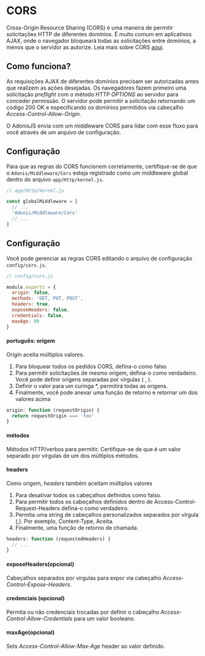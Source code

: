 # CORS

Cross-Origin Resource Sharing (CORS) é uma maneira de permitir solicitações HTTP de diferentes domínios. É muito comum em aplicativos AJAX, onde o navegador bloqueará todas as solicitações entre domínios, a menos que o servidor as autorize. Leia mais sobre CORS [aqui](https://developer.mozilla.org/en-US/docs/Web/HTTP/Access_control_CORS).

## Como funciona?
As requisições AJAX de diferentes domínios precisam ser autorizadas antes que realizem as ações desejadas. Os navegadores fazem primeiro uma solicitação *preflight* com o método HTTP *OPTIONS* ao servidor para conceder permissão. O servidor pode permitir a solicitação retornando um código 200 OK e especificando os domínios permitidos via cabeçalho *Access-Control-Allow-Origin*.

O AdonisJS envia com um middleware CORS para lidar com esse fluxo para você através de um arquivo de configuração.

## Configuração
Para que as regras do CORS funcionem corretamente, certifique-se de que o `Adonis/Middleware/Cors` esteja registrado como um middleware global dentro do arquivo `app/Http/kernel.js`.

```js
// app/Http/kernel.js

const globalMiddleware = [
  // ...
  'Adonis/Middleware/Cors'
  // ...
]
```

## Configuração
Você pode gerenciar as regras CORS editando o arquivo de configuração `config/cors.js`.

```js
// config/cors.js

module.exports = {
  origin: false,
  methods: 'GET, PUT, POST',
  headers: true,
  exposeHeaders: false,
  credentials: false,
  maxAge: 90
}
```

#### português: origem
Origin aceita múltiplos valores.

1. Para bloquear todos os pedidos CORS, defina-o como falso
2. Para permitir solicitações de mesmo origem, defina-o como verdadeiro.
Você pode definir origens separadas por vírgulas ( , ).
4. Definir o valor para um curinga *, permitirá todas as origens.
5. Finalmente, você pode anexar uma função de retorno e retornar um dos valores acima

```js
origin: function (requestOrigin) {
  return requestOrigin === 'foo'
}
```

#### métodos
Métodos HTTP/verbos para permitir. Certifique-se de que é um valor separado por vírgulas de um dos múltiplos métodos.

#### headers
Como origem, *headers* também aceitam múltiplos valores

1. Para desativar todos os cabeçalhos definidos como falso.
2. Para permitir todos os cabeçalhos definidos dentro de Access-Control-Request-Headers defina-o como verdadeiro.
3. Permita uma string de cabeçalhos personalizados separados por vírgula (,). Por exemplo, Content-Type, Aceita.
4. Finalmente, uma função de retorno de chamada.

```js
headers: function (requestedHeaders) {
  // ...
}
```

#### exposeHeaders(opcional)
Cabeçalhos separados por vírgulas para expor via cabeçalho *Access-Control-Expose-Headers*.

#### credenciais (opcional)
Permita ou não credenciais trocadas por definir o cabeçalho *Access-Control-Allow-Credentials* para um valor booleano.

#### maxAge(opcional)
Sets *Access-Control-Allow-Max-Age* header ao valor definido.
